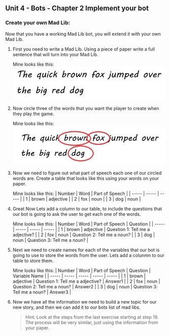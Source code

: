 ## Unit 4 - Bots - Chapter 2 Implement your bot


### Create your own Mad Lib:

Now that you have a working Mad Lib bot, you will extend it with your own Mad Lib. 

1. First you need to write a Mad Lib. Using a piece of paper write a full sentence that will turn into your Mad Lib. 
   
    Mine looks like this:
    ![My Sentence](./img/mad01.png)

2. Now circle three of the words that you want the player to create when they play the game.
   
    Mine looks like this:
    ![Identify Words](./img/mad02.png)

3. Now we need to figure out what part of speech each one of our circled words are. Create a table that looks like this using your words on your paper. 

    Mine looks like this:
    | Number | Word | Part of Speech |
    | ----- | ----- | ----- | 
    | 1 | brown | adjective |
    | 2 | fox | noun |
    | 3 | dog | noun | 

4. Great Now Lets add a column to our table, to include the questions that our bot is going to ask the user to get each one of the words. 

    Mine looks like this:
    | Number | Word | Part of Speech | Question | 
    | ----- | ----- | ----- | ----- |
    | 1 | brown | adjective | Question 1: Tell me a adjective? | 
    | 2 | fox | noun | Question 2: Tell me a noun? | 
    | 3 | dog | noun | Question 3: Tell me a noun? | 

5. Next we need to create names for each of the variables that our bot is going to use to store the words from the user. Lets add a colunmn to our table to store them. 

    Mine looks like this:
    | Number | Word | Part of Speech | Question | Variable Name |
    | ----- | ----- | ----- | ----- | ----- |
    | 1 | brown | adjective | Question 1: Tell me a adjective? | Answer1 | 
    | 2 | fox | noun | Question 2: Tell me a noun? | Answer2 |
    | 3 | dog | noun | Question 3: Tell me a noun? | Answer3 |

6. Now we have all the information we need to build a new topic for our new story, and then we can add it to our bots list of mad libs. 

    > Hint: Look at the steps from the last exercise starting at step 19. The process will be very similar, just using the information from your paper. 


